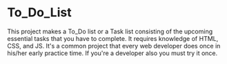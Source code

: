 # To_Do_List
This project makes a To_Do list or a Task list consisting of the upcoming essential tasks that you have to complete. It requires knowledge of HTML, CSS, and JS. It's a common project that every web developer does once in his/her early practice time. If you're a developer also you must try it once.
